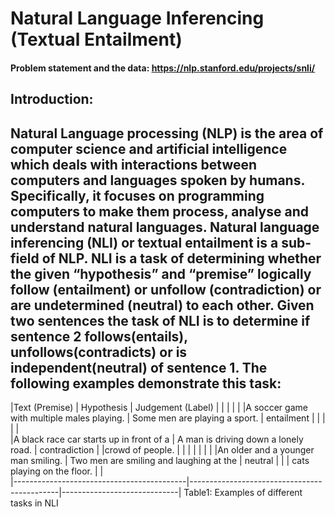 # Natural Language Inferencing (Textual Entailment)
#### Problem statement and the data: https://nlp.stanford.edu/projects/snli/

## Introduction:

Natural Language processing (NLP) is the area of computer science and artificial intelligence which deals with interactions between computers and languages spoken by humans. Specifically, it focuses on programming computers to make them process, analyse and understand natural languages. Natural language inferencing (NLI) or textual entailment is a sub-field of NLP. NLI is a task of determining whether the given “hypothesis” and “premise” logically follow (entailment) or unfollow (contradiction) or are undetermined (neutral) to each other. Given two sentences the task of NLI is to determine if sentence 2 follows(entails), unfollows(contradicts) or is independent(neutral) of sentence 1. The following examples demonstrate this task:
-------------------------------------------------------------------------------------------------------------------------
|Text (Premise)					  |			Hypothesis				|		Judgement (Label) |
|							  |								|					|
|A soccer game with multiple males playing. |	Some men are playing a sport.			|		entailment		|
|							  |								|					|	
|A black race car starts up in front of a   |	A man is driving down a lonely road.	|		contradiction	|
|crowd of people.					  |								|					|
|							  |								|					|
|An older and a younger man smiling.	  |	Two men are smiling and laughing at the	|		neutral		|
|							  |	cats playing on the floor. 			|					|					
|-------------------------------------------|---------------------------------------------|-----------------------------| 
					Table1: Examples of different tasks in NLI

